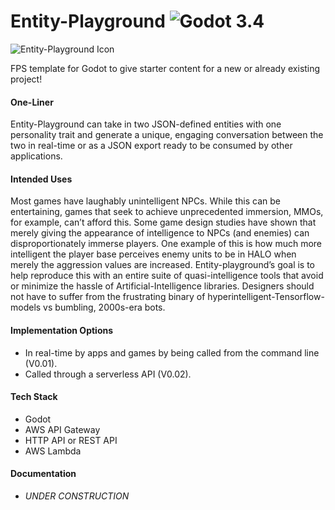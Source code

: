 # Entity-Playground ![Godot 3.4](https://img.shields.io/badge/godot-v3.4-%23478cbf)

![Entity-Playground Icon](https://i.imgur.com/b0nbMuDb.png)

FPS template for Godot to give starter content for a new or already existing project!

#### One-Liner

Entity-Playground can take in two JSON-defined entities with one personality trait and generate a unique, engaging conversation between the two in real-time or as a JSON export ready to be consumed by other applications.

#### Intended Uses

Most games have laughably unintelligent NPCs. While this can be entertaining, games that seek to achieve unprecedented immersion, MMOs, for example, can’t afford this. Some game design studies have shown that merely giving the appearance of intelligence to NPCs (and enemies) can disproportionately immerse players. One example of this is how much more intelligent the player base perceives enemy units to be in HALO when merely the aggression values are increased. Entity-playground’s goal is to help reproduce this with an entire suite of quasi-intelligence tools that avoid or minimize the hassle of Artificial-Intelligence libraries. Designers should not have to suffer from the frustrating binary of hyperintelligent-Tensorflow-models vs bumbling, 2000s-era bots.

#### Implementation Options

- In real-time by apps and games by being called from the command line (V0.01).
- Called through a serverless API (V0.02).

#### Tech Stack

- Godot
- AWS API Gateway
- HTTP API or REST API
- AWS Lambda

#### Documentation

- *UNDER CONSTRUCTION*
